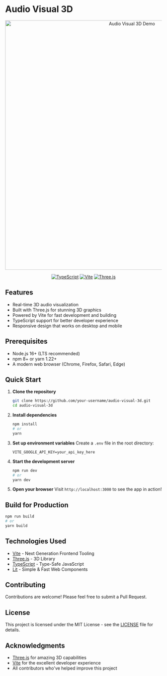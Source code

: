 # Audio Visual 3D

<div align="center">
  <img width="800" alt="Audio Visual 3D Demo" src="https://via.placeholder.com/1200x600?text=Audio+Visual+3D+Demonstration" />
  
  [![TypeScript](https://img.shields.io/badge/TypeScript-4.5.5-blue.svg)](https://www.typescriptlang.org/)
  [![Vite](https://img.shields.io/badge/Vite-3.0+-blueviolet.svg)](https://vitejs.dev/)
  [![Three.js](https://img.shields.io/badge/Three.js-r140-000000.svg)](https://threejs.org/)
</div>

## Features

- Real-time 3D audio visualization
- Built with Three.js for stunning 3D graphics
- Powered by Vite for fast development and building
- TypeScript support for better developer experience
- Responsive design that works on desktop and mobile

## Prerequisites

- Node.js 16+ (LTS recommended)
- npm 8+ or yarn 1.22+
- A modern web browser (Chrome, Firefox, Safari, Edge)

## Quick Start

1. **Clone the repository**
   ```bash
   git clone https://github.com/your-username/audio-visual-3d.git
   cd audio-visual-3d
   ```

2. **Install dependencies**
   ```bash
   npm install
   # or
   yarn
   ```

3. **Set up environment variables**
   Create a `.env` file in the root directory:
   ```env
   VITE_GOOGLE_API_KEY=your_api_key_here
   ```

4. **Start the development server**
   ```bash
   npm run dev
   # or
   yarn dev
   ```

5. **Open your browser**
   Visit `http://localhost:3000` to see the app in action!

## Build for Production

```bash
npm run build
# or
yarn build
```

## Technologies Used

- [Vite](https://vitejs.dev/) - Next Generation Frontend Tooling
- [Three.js](https://threejs.org/) - 3D Library
- [TypeScript](https://www.typescriptlang.org/) - Type-Safe JavaScript
- [Lit](https://lit.dev/) - Simple & Fast Web Components

## Contributing

Contributions are welcome! Please feel free to submit a Pull Request.

## License

This project is licensed under the MIT License - see the [LICENSE](LICENSE) file for details.

## Acknowledgments

- [Three.js](https://threejs.org/) for amazing 3D capabilities
- [Vite](https://vitejs.dev/) for the excellent developer experience
- All contributors who've helped improve this project
